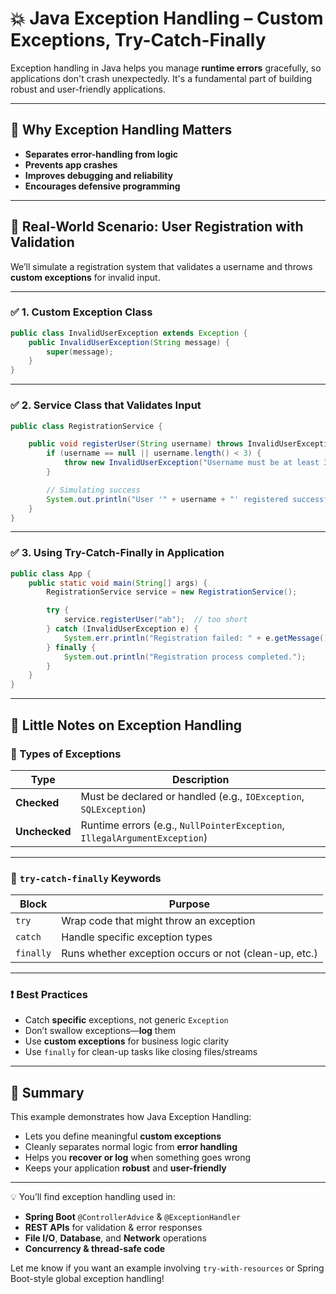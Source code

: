 # 💥 Java Exception Handling – Custom Exceptions, Try-Catch-Finally

Exception handling in Java helps you manage **runtime errors** gracefully, so applications don't crash unexpectedly. It's a fundamental part of building robust and user-friendly applications.

---

## 🧠 Why Exception Handling Matters

- **Separates error-handling from logic**
- **Prevents app crashes**
- **Improves debugging and reliability**
- **Encourages defensive programming**

---

## 🔧 Real-World Scenario: User Registration with Validation

We’ll simulate a registration system that validates a username and throws **custom exceptions** for invalid input.

---

### ✅ 1. Custom Exception Class

```java
public class InvalidUserException extends Exception {
    public InvalidUserException(String message) {
        super(message);
    }
}
```

---

### ✅ 2. Service Class that Validates Input

```java
public class RegistrationService {

    public void registerUser(String username) throws InvalidUserException {
        if (username == null || username.length() < 3) {
            throw new InvalidUserException("Username must be at least 3 characters long.");
        }

        // Simulating success
        System.out.println("User '" + username + "' registered successfully.");
    }
}
```

---

### ✅ 3. Using Try-Catch-Finally in Application

```java
public class App {
    public static void main(String[] args) {
        RegistrationService service = new RegistrationService();

        try {
            service.registerUser("ab");  // too short
        } catch (InvalidUserException e) {
            System.err.println("Registration failed: " + e.getMessage());
        } finally {
            System.out.println("Registration process completed.");
        }
    }
}
```

---

## 📘 Little Notes on Exception Handling

### 🔄 Types of Exceptions

| Type               | Description                          |
|--------------------|--------------------------------------|
| **Checked**        | Must be declared or handled (e.g., `IOException`, `SQLException`) |
| **Unchecked**      | Runtime errors (e.g., `NullPointerException`, `IllegalArgumentException`) |

---

### 🔹 `try-catch-finally` Keywords

| Block       | Purpose                                                  |
|-------------|----------------------------------------------------------|
| `try`       | Wrap code that might throw an exception                 |
| `catch`     | Handle specific exception types                         |
| `finally`   | Runs whether exception occurs or not (clean-up, etc.)   |

---

### ❗ Best Practices

- Catch **specific** exceptions, not generic `Exception`
- Don’t swallow exceptions—**log** them
- Use **custom exceptions** for business logic clarity
- Use `finally` for clean-up tasks like closing files/streams

---

## 🎯 Summary

This example demonstrates how Java Exception Handling:

- Lets you define meaningful **custom exceptions**
- Cleanly separates normal logic from **error handling**
- Helps you **recover or log** when something goes wrong
- Keeps your application **robust** and **user-friendly**

---

💡 You’ll find exception handling used in:

- **Spring Boot** `@ControllerAdvice` & `@ExceptionHandler`
- **REST APIs** for validation & error responses
- **File I/O**, **Database**, and **Network** operations
- **Concurrency & thread-safe code**

Let me know if you want an example involving `try-with-resources` or Spring Boot-style global exception handling!
